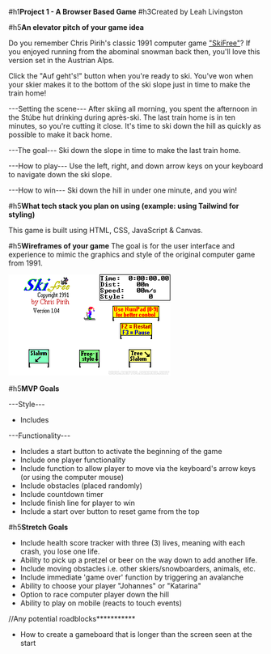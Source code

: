 #h1**Project 1 - A Browser Based Game**
#h3Created by Leah Livingston

#h5**An elevator pitch of your game idea**

Do you remember Chris Pirih's classic 1991 computer game ["SkiFree"](https://classicreload.com/win3x-skifree.html#)? If you enjoyed running from the abominal snowman back then, you'll love this version set in the Austrian Alps.

Click the "Auf geht's!" button when you're ready to ski.
You've won when your skier makes it to the bottom of the ski slope just in time to make the train home!

---Setting the scene---
After skiing all morning, you spent the afternoon in the Stúbe hut drinking during après-ski. The last train home is in ten minutes, so you're cutting it close. It's time to ski down the hill as quickly as possible to make it back home.

---The goal---
Ski down the slope in time to make the last train home. 

---How to play---
Use the left, right, and down arrow keys on your keyboard to navigate down the ski slope.

---How to win---
Ski down the hill in under one minute, and you win!



#h5**What tech stack you plan on using (example: using Tailwind for styling)**

This game is built using HTML, CSS, JavaScript & Canvas.



#h5**Wireframes of your game**
The goal is for the user interface and experience to mimic the graphics and style of the original computer game from 1991.

![Screenshot of SkiFree](skiFree.png)



#h5**MVP Goals**

---Style---
- Includes 

---Functionality---
- Includes a start button to activate the beginning of the game
- Include one player functionality
- Include function to allow player to move via the keyboard's arrow keys (or using the computer mouse)
- Include obstacles (placed randomly) 
- Include countdown timer
- Include finish line for player to win
- Include a start over button to reset game from the top


#h5**Stretch Goals**
- Include health score tracker with three (3) lives, meaning with each crash, you lose one life.
- Ability to pick up a pretzel or beer on the way down to  add another life.
- Include moving obstacles i.e. other skiers/snowboarders, animals, etc.
- Include immediate 'game over' function by triggering an avalanche
- Ability to choose your player "Johannes" or "Katarina"
- Option to race computer player down the hill
- Ability to play on mobile (reacts to touch events)


//Any potential roadblocks***********
- How to create a gameboard that is longer than the screen seen at the start

